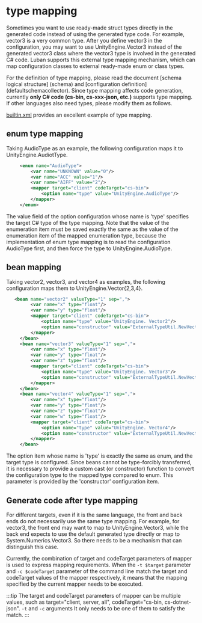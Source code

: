 # type mapping

Sometimes you want to use ready-made struct types directly in the generated code instead of using the generated type code. For example, vector3 is a very common type. After you define vector3 in the configuration, you may want to use UnityEngine.Vector3 instead of the generated vector3 class where the vector3 type is involved in the generated C# code. Luban supports this external type mapping mechanism, which can map configuration classes to external ready-made enum or class types.

For the definition of type mapping, please read the document [schema logical structure] (schema) and [configuration definition] (defaultschemacollector).
Since type mapping affects code generation, currently **only C# code (cs-bin, cs-xxx-json, etc.)** supports type mapping. If other languages also need types, please modify them as follows.

[builtin.xml](https://github.com/focus-creative-games/luban_examples/blob/main/DataTables/Defines/builtin.xml) provides an excellent example of type mapping.

## enum type mapping

Taking AudioType as an example, the following configuration maps it to UnityEngine.AudiotType.

```xml
     <enum name="AudioType">
         <var name="UNKNOWN" value="0"/>
         <var name="ACC" value="1"/>
         <var name="AIFF" value="2"/>
         <mapper target="client" codeTarget="cs-bin">
             <option name="type" value="UnityEngine.AudioType"/>
         </mapper>
     </enum>
```

The value field of the option configuration whose name is 'type' specifies the target C# type of the type mapping. Note that the value of the enumeration item must be saved exactly the same as the value of the enumeration item of the mapped enumeration type, because the implementation of enum type mapping is to read the configuration AudioType first, and then force the type to UnityEngine.AudioType.

## bean mapping

Taking vector2, vector3, and vector4 as examples, the following configuration maps them to UnityEngine.Vector{2,3,4}.

```xml
   <bean name="vector2" valueType="1" sep=",">
         <var name="x" type="float"/>
         <var name="y" type="float"/>
         <mapper target="client" codeTarget="cs-bin">
             <option name="type" value="UnityEngine. Vector2"/>
             <option name="constructor" value="ExternalTypeUtil.NewVector2"/>
         </mapper>
     </bean>
     <bean name="vector3" valueType="1" sep=",">
         <var name="x" type="float"/>
         <var name="y" type="float"/>
         <var name="z" type="float"/>
         <mapper target="client" codeTarget="cs-bin">
             <option name="type" value="UnityEngine. Vector3"/>
             <option name="constructor" value="ExternalTypeUtil.NewVector3"/>
         </mapper>
     </bean>
     <bean name="vector4" valueType="1" sep=",">
         <var name="x" type="float"/>
         <var name="y" type="float"/>
         <var name="z" type="float"/>
         <var name="w" type="float"/>
         <mapper target="client" codeTarget="cs-bin">
             <option name="type" value="UnityEngine. Vector4"/>
             <option name="constructor" value="ExternalTypeUtil.NewVector4"/>
         </mapper>
     </bean>
```

The option item whose name is 'type' is exactly the same as enum, and the target type is configured. Since beans cannot be type-forcibly transferred, it is necessary to provide a custom cast (or constructor) function to convert the configuration type to the mapped type compared to enum. This parameter is provided by the 'constructor' configuration item.


## Generate code after type mapping

For different targets, even if it is the same language, the front and back ends do not necessarily use the same type mapping. For example, for vector3, the front end may want to map to UnityEngine.Vector3, while the back end expects to use the default generated type directly or map to System.Numerics.Vector3. So there needs to be a mechanism that can distinguish this case.

Currently, the combination of target and codeTarget parameters of mapper is used to express mapping requirements. When the `-t $target` parameter and `-c $codeTarget` parameter of the command line match the target and codeTarget values of the mapper respectively, it means that the mapping specified by the current mapper needs to be executed.

:::tip
The target and codeTarget parameters of mapper can be multiple values, such as target="client, server, all", codeTarget="cs-bin, cs-dotnet-json". `-t` and `-c` arguments
It only needs to be one of them to satisfy the match.
:::
